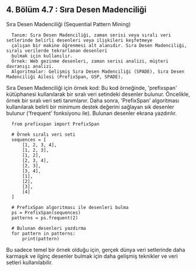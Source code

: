 ## 4. Bölüm 4.7 : Sıra Desen Madenciliği

Sıra Desen Madenciliği (Sequential Pattern Mining)

      Tanım: Sıra Desen Madenciliği, zaman serisi veya sıralı veri setlerinde belirli desenleri veya ilişkileri keşfetmeye 
      çalışan bir makine öğrenmesi alt alanıdır. Sıra Desen Madenciliği, sıralı verilerde tekrarlanan desenleri 
      bulmak için kullanılır.
      Örnek: Web gezinme desenleri, zaman serisi analizi, müşteri davranışı analizi.
      Algoritmalar: Gelişmiş Sıra Desen Madenciliği (SPADE), Sıra Desen Madenciliği Ailesi (PrefixSpan, GSP, SPADE).


Sıra Desen Madenciliği için örnek kod: Bu kod örneğinde, 'prefixspan' kütüphanesi kullanılarak bir sıralı veri setindeki desenler bulunur. Öncelikle, örnek bir sıralı veri seti tanımlanır. Daha sonra, 'PrefixSpan' algoritması kullanılarak belirli bir minimum destek değerini sağlayan sık desenler bulunur ('frequent' fonksiyonu ile). Bulunan desenler ekrana yazdırılır.

      from prefixspan import PrefixSpan
      
      # Örnek sıralı veri seti
      sequences = [
          [1, 2, 3, 4],
          [1, 2, 3],
          [1, 2],
          [2, 3, 4],
          [2, 3],
          [3, 4],
          [1],
          [2],
          [3],
          [4]
      ]
      
      # PrefixSpan algoritması ile desenleri bulma
      ps = PrefixSpan(sequences)
      patterns = ps.frequent(2)
      
      # Bulunan desenleri yazdırma
      for pattern in patterns:
          print(pattern)

Bu sadece temel bir örnek olduğu için, gerçek dünya veri setlerinde daha karmaşık ve ilginç desenler bulmak için daha gelişmiş teknikler ve veri setleri kullanılabilir.
